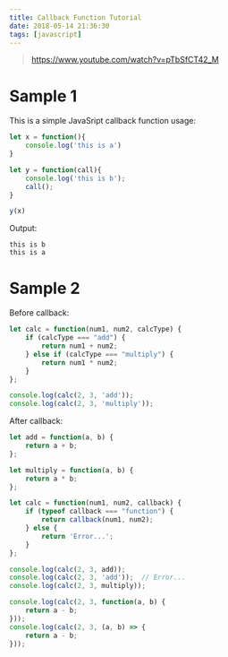 ```yaml
---
title: Callback Function Tutorial
date: 2018-05-14 21:36:30
tags: [javascript]
---
```


> https://www.youtube.com/watch?v=pTbSfCT42_M

# Sample 1
This is a simple JavaSript callback function usage:
```javascript
let x = function(){
    console.log('this is a')
}

let y = function(call){
    console.log('this is b');
    call();
}

y(x)
```

Output:
```
this is b
this is a
```
<!-- more -->

# Sample 2

Before callback:

```javascript
let calc = function(num1, num2, calcType) {
    if (calcType === "add") {
        return num1 + num2;
    } else if (calcType === "multiply") {
        return num1 * num2;
    }
};

console.log(calc(2, 3, 'add'));
console.log(calc(2, 3, 'multiply'));
```


After callback:
```javascript
let add = function(a, b) {
    return a + b;
};

let multiply = function(a, b) {
    return a * b;
};

let calc = function(num1, num2, callback) {
    if (typeof callback === "function") {
        return callback(num1, num2);
    } else {
        return 'Error...';
    }
};

console.log(calc(2, 3, add));
console.log(calc(2, 3, 'add'));  // Error...
console.log(calc(2, 3, multiply));

console.log(calc(2, 3, function(a, b) {
    return a - b;
}));
console.log(calc(2, 3, (a, b) => {
    return a - b;
}));
```
